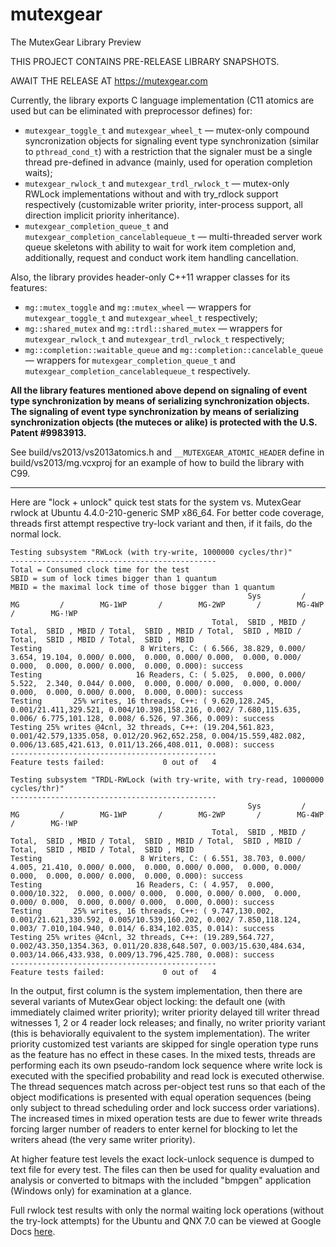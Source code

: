 # mutexgear
The MutexGear Library Preview

THIS PROJECT CONTAINS PRE-RELEASE LIBRARY SNAPSHOTS.

AWAIT THE RELEASE AT https://mutexgear.com

Currently, the library exports C language implementation 
(C11 atomics are used but can be eliminated with preprocessor defines) for:
* `mutexgear_toggle_t` and `mutexgear_wheel_t` — mutex-only compound syncronization 
objects for signaling event type synchronization (similar to `pthread_cond_t`) with 
a restriction that the signaler must be a single thread pre-defined in advance 
(mainly, used for operation completion waits);
* `mutexgear_rwlock_t` and `mutexgear_trdl_rwlock_t` — mutex-only RWLock implementations 
without and with try_rdlock support respectively (customizable writer priority, inter-process support, 
all direction implicit priority inheritance).
* `mutexgear_completion_queue_t` and `mutexgear_completion_cancelablequeue_t` — multi-threaded 
server work queue skeletons with ability to wait for work item completion and, additionally, 
request and conduct work item handling cancellation.

Also, the library provides header-only C++11 wrapper classes for its features:
* `mg::mutex_toggle` and `mg::mutex_wheel` — wrappers for `mutexgear_toggle_t` and `mutexgear_wheel_t` respectively;
* `mg::shared_mutex` and `mg::trdl::shared_mutex` — wrappers for `mutexgear_rwlock_t` and `mutexgear_trdl_rwlock_t` respectively;
* `mg::completion::waitable_queue` and `mg::completion::cancelable_queue` — wrappers for 
`mutexgear_completion_queue_t` and `mutexgear_completion_cancelablequeue_t` respectively.

**All the library features mentioned above depend on signaling of event type synchronization 
by means of serializing synchronization objects. 
The signaling of event type synchronization by means of serializing synchronization objects (the muteces or alike) 
is protected with the U.S. Patent #9983913.**

See build/vs2013/vs2013atomics.h and `__MUTEXGEAR_ATOMIC_HEADER` define in build/vs2013/mg.vcxproj for an example 
of how to build the library with C99.

---

Here are "lock + unlock" quick test stats for the system vs. MutexGear rwlock at Ubuntu 4.4.0-210-generic SMP x86_64.
For better code coverage, threads first attempt respective try-lock variant and then, if it fails, do the normal lock.

    Testing subsystem "RWLock (with try-write, 1000000 cycles/thr)"
    ----------------------------------------------
    Total = Consumed clock time for the test
    SBID = sum of lock times bigger than 1 quantum
    MBID = the maximal lock time of those bigger than 1 quantum
                                                         Sys         /          MG         /        MG-1WP       /        MG-2WP       /        MG-4WP       /        MG-!WP
                                                 Total,  SBID , MBID / Total,  SBID , MBID / Total,  SBID , MBID / Total,  SBID , MBID / Total,  SBID , MBID / Total,  SBID , MBID
    Testing                      8 Writers, C: ( 6.566, 38.829, 0.000/ 3.654, 19.104, 0.000/ 0.000,  0.000, 0.000/ 0.000,  0.000, 0.000/ 0.000,  0.000, 0.000/ 0.000,  0.000, 0.000): success
    Testing                     16 Readers, C: ( 5.025,  0.000, 0.000/ 5.522,  2.340, 0.044/ 0.000,  0.000, 0.000/ 0.000,  0.000, 0.000/ 0.000,  0.000, 0.000/ 0.000,  0.000, 0.000): success
    Testing       25% writes, 16 threads, C++: ( 9.620,128.245, 0.001/21.411,329.521, 0.004/10.398,158.216, 0.002/ 7.680,115.635, 0.006/ 6.775,101.128, 0.008/ 6.526, 97.366, 0.009): success
    Testing 25% writes @4cnl, 32 threads, C++: (19.204,561.823, 0.001/42.579,1335.058, 0.012/20.962,652.258, 0.004/15.559,482.082, 0.006/13.685,421.613, 0.011/13.266,408.011, 0.008): success
    ----------------------------------------------
    Feature tests failed:             0 out of   4
    
    Testing subsystem "TRDL-RWLock (with try-write, with try-read, 1000000 cycles/thr)"
    ----------------------------------------------
                                                         Sys         /          MG         /        MG-1WP       /        MG-2WP       /        MG-4WP       /        MG-!WP
                                                 Total,  SBID , MBID / Total,  SBID , MBID / Total,  SBID , MBID / Total,  SBID , MBID / Total,  SBID , MBID / Total,  SBID , MBID
    Testing                      8 Writers, C: ( 6.551, 38.703, 0.000/ 4.005, 21.410, 0.000/ 0.000,  0.000, 0.000/ 0.000,  0.000, 0.000/ 0.000,  0.000, 0.000/ 0.000,  0.000, 0.000): success
    Testing                     16 Readers, C: ( 4.957,  0.000, 0.000/10.322,  0.000, 0.000/ 0.000,  0.000, 0.000/ 0.000,  0.000, 0.000/ 0.000,  0.000, 0.000/ 0.000,  0.000, 0.000): success
    Testing       25% writes, 16 threads, C++: ( 9.747,130.002, 0.001/21.621,330.592, 0.005/10.539,160.202, 0.002/ 7.850,118.124, 0.003/ 7.010,104.940, 0.014/ 6.834,102.035, 0.014): success
    Testing 25% writes @4cnl, 32 threads, C++: (19.289,564.727, 0.002/43.350,1354.363, 0.011/20.838,648.507, 0.003/15.630,484.634, 0.003/14.066,433.938, 0.009/13.796,425.780, 0.008): success
    ----------------------------------------------
    Feature tests failed:             0 out of   4

In the output, first column is the system implementation, then there are several variants of MutexGear object locking:
the default one (with immediately claimed writer priority); writer priority delayed till writer thread witnesses 1, 2 or 4
reader lock releases; and finally, no writer priority variant (this is behaviorally equivalent to the system implementation).
The writer priority customized test variants are skipped for single operation type runs as the feature has no effect in these cases.
In the mixed tests, threads are performing each its own pseudo-random lock sequence where write lock is executed with the specified 
probability and read lock is executed otherwise. The thread sequences match across per-object test runs so that each of the object modifications
is presented with equal operation sequences (being only subject to thread scheduling order and lock success order variations). 
The increased times in mixed operation tests are due to fewer write threads forcing larger number of readers to enter kernel for blocking 
to let the writers ahead (the very same writer priority).

At higher feature test levels the exact lock-unlock sequence is dumped to text file for every test. The files can then be used
for quality evaluation and analysis or converted to bitmaps with the included "bmpgen" application (Windows only) for examination at a glance.

Full rwlock test results with only the normal waiting lock operations (without the try-lock attempts) for the Ubuntu and QNX 7.0 can be viewed 
at Google Docs [here](https://docs.google.com/spreadsheets/d/e/2PACX-1vRC2eo9GgW6cVeUhM4mzHG5s3DrkiJS5H8meJ1DAoIzuTt6TYwqED2WI5lU332hp1hb37q-lpxUsB3y/pubhtml).
